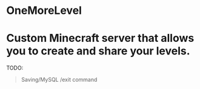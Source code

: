 OneMoreLevel
============
Custom Minecraft server that allows you to create and share your levels.
============
TODO:
> Saving/MySQL
> /exit command